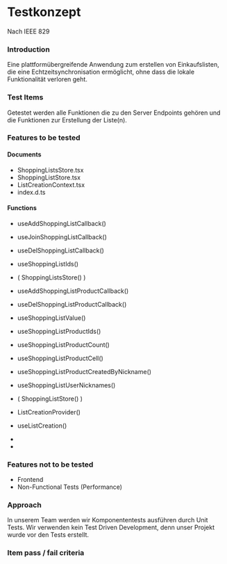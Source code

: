 # Testkonzept
Nach IEEE 829

### Introduction 
Eine plattformübergreifende Anwendung zum erstellen von Einkaufslisten, die eine Echtzeitsynchronisation ermöglicht, ohne dass die lokale Funktionalität verloren geht.

### Test Items
Getestet werden alle Funktionen die zu den Server Endpoints gehören und die Funktionen zur Erstellung der Liste(n).

### Features to be tested
#### Documents
- ShoppingListsStore.tsx
- ShoppingListStore.tsx
- ListCreationContext.tsx
- index.d.ts

#### Functions
- useAddShoppingListCallback()
- useJoinShoppingListCallback()
- useDelShoppingListCallback()
- useShoppingListIds()
- ( ShoppingListsStore() )

- useAddShoppingListProductCallback()
- useDelShoppingListProductCallback()
- useShoppingListValue()
- useShoppingListProductIds()
- useShoppingListProductCount()
- useShoppingListProductCell()
- useShoppingListProductCreatedByNickname()
- useShoppingListUserNicknames()
- ( ShoppingListStore() )

- ListCreationProvider()
- useListCreation()

-
-

### Features not to be tested
- Frontend
- Non-Functional Tests (Performance)

### Approach
In unserem Team werden wir Komponententests ausführen durch Unit Tests. Wir verwenden kein Test Driven Development, denn unser Projekt wurde vor den Tests erstellt.

### Item pass / fail criteria

